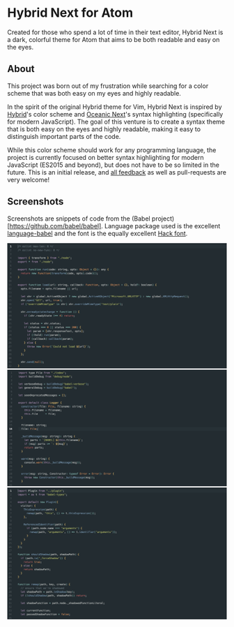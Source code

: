 # Hybrid Next for Atom

Created for those who spend a lot of time in their text editor, Hybrid Next is a dark, colorful theme for Atom that aims to be both readable and easy on the eyes.

## About

This project was born out of my frustration while searching for a color scheme that was both easy on my eyes and highly readable.

In the spirit of the original Hybrid theme for Vim, Hybrid Next is inspired by [Hybrid](https://github.com/w0ng/vim-hybrid)'s color scheme and [Oceanic Next](http://labs.voronianski.com/oceanic-next-color-scheme/)'s syntax highlighting (specifically for modern JavaScript). The goal of this venture is to create a syntax theme that is both easy on the eyes and highly readable, making it easy to distinguish important parts of the code.

While this color scheme should work for any programming language, the project is currently focused on better syntax highlighting for modern JavaScript (ES2015 and beyond), but does not have to be so limited in the future. This is an initial release, and [all feedback](https://github.com/kaicataldo/hybrid-next-syntax/issues) as well as pull-requests are very welcome!

## Screenshots

Screenshots are snippets of code from the (Babel project)[https://github.com/babel/babel]. Language package used is the excellent [language-babel](https://atom.io/packages/language-babel) and the font is the equally excellent [Hack font](https://github.com/chrissimpkins/Hack).

![](https://raw.githubusercontent.com/kaicataldo/hybrid-next-syntax/master/screenshots/hybrid-next-screenshot-1.png)
![](https://raw.githubusercontent.com/kaicataldo/hybrid-next-syntax/master/screenshots/hybrid-next-screenshot-2.png)
![](https://raw.githubusercontent.com/kaicataldo/hybrid-next-syntax/master/screenshots/hybrid-next-screenshot-3.png)
